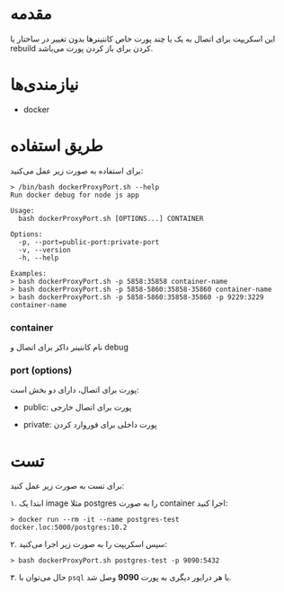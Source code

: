 مقدمه
=====

این اسکریپت برای اتصال به یک یا چند پورت خاص کانتینرها بدون تغییر در ساختار یا rebuild کردن برای باز کردن پورت می‌باشد.


نیازمندی‌ها
===========

* docker


طریق استفاده
============

برای استفاده به صورت زیر عمل می‌کنید:

```/bin/bash
> /bin/bash dockerProxyPort.sh --help
Run docker debug for node js app

Usage:
  bash dockerProxyPort.sh [OPTIONS...] CONTAINER

Options:
  -p, --port=public-port:private-port
  -v, --version
  -h, --help

Examples:
> bash dockerProxyPort.sh -p 5858:35858 container-name
> bash dockerProxyPort.sh -p 5858-5860:35858-35860 container-name
> bash dockerProxyPort.sh -p 5858-5860:35858-35860 -p 9229:3229 container-name
```


### container

نام کانتینر داکر برای اتصال و debug


### port (options)

پورت برای اتصال، دارای دو بخش است:

* public: پورت برای اتصال خارجی

* private: پورت داخلی برای فوروارد کردن


تست
===

برای تست به صورت زیر عمل کنید:


۱. ابتدا یک image مثلا postgres را به صورت container اجرا کنید:

```/bin/bash
> docker run --rm -it --name postgres-test docker.loc:5000/postgres:10.2
```


۲. سپس اسکریپت را به صورت زیر اجرا می‌کنید:

```/bin/bash
> bash dockerProxyPort.sh postgres-test -p 9090:5432
```


۳. حال می‌توان با `psql` یا هر درایور دیگری به پورت **9090** وصل شد.